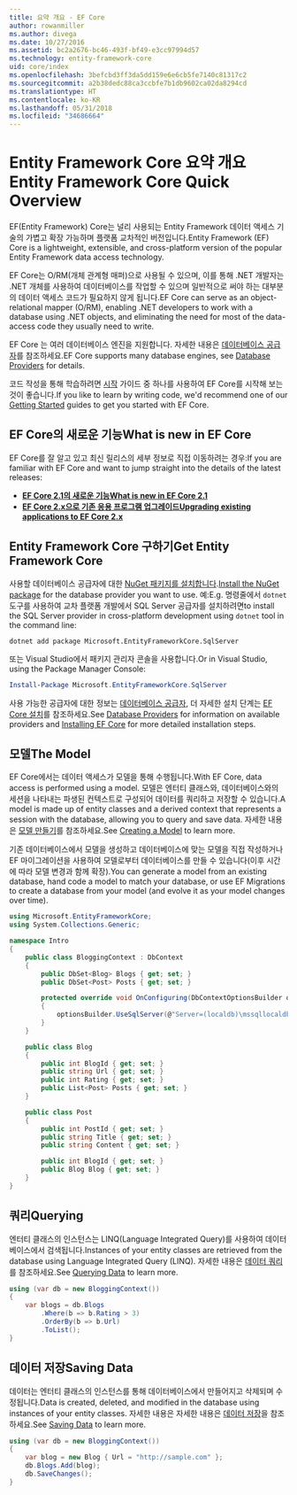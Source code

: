 ```yaml
---
title: 요약 개요 - EF Core
author: rowanmiller
ms.author: divega
ms.date: 10/27/2016
ms.assetid: bc2a2676-bc46-493f-bf49-e3cc97994d57
ms.technology: entity-framework-core
uid: core/index
ms.openlocfilehash: 3befcbd3ff3da5dd159e6e6cb5fe7140c81317c2
ms.sourcegitcommit: a2b38dedc88ca3ccbfe7b1db9602ca02da8294cd
ms.translationtype: HT
ms.contentlocale: ko-KR
ms.lasthandoff: 05/31/2018
ms.locfileid: "34686664"
---
```

# <a name="entity-framework-core-quick-overview"></a><span data-ttu-id="03653-102">Entity Framework Core 요약 개요</span><span class="sxs-lookup"><span data-stu-id="03653-102">Entity Framework Core Quick Overview</span></span>

<span data-ttu-id="03653-103">EF(Entity Framework) Core는 널리 사용되는 Entity Framework 데이터 액세스 기술의 가볍고 확장 가능하며 플랫폼 교차적인 버전입니다.</span><span class="sxs-lookup"><span data-stu-id="03653-103">Entity Framework (EF) Core is a lightweight, extensible, and cross-platform version of the popular Entity Framework data access technology.</span></span>

<span data-ttu-id="03653-104">EF Core는 O/RM(개체 관계형 매퍼)으로 사용될 수 있으며, 이를 통해 .NET 개발자는 .NET 개체를 사용하여 데이터베이스를 작업할 수 있으며 일반적으로 써야 하는 대부분의 데이터 액세스 코드가 필요하지 않게 됩니다.</span><span class="sxs-lookup"><span data-stu-id="03653-104">EF Core can serve as an object-relational mapper (O/RM), enabling .NET developers to work with a database using .NET objects, and eliminating the need for most of the data-access code they usually need to write.</span></span> 

<span data-ttu-id="03653-105">EF Core 는 여러 데이터베이스 엔진을 지원합니다. 자세한 내용은 [데이터베이스 공급자](providers/index.md)를 참조하세요.</span><span class="sxs-lookup"><span data-stu-id="03653-105">EF Core supports many database engines, see [Database Providers](providers/index.md) for details.</span></span>

<span data-ttu-id="03653-106">코드 작성을 통해 학습하려면 [시작](get-started/index.md) 가이드 중 하나를 사용하여 EF Core를 시작해 보는 것이 좋습니다.</span><span class="sxs-lookup"><span data-stu-id="03653-106">If you like to learn by writing code, we'd recommend one of our [Getting Started](get-started/index.md) guides to get you started with EF Core.</span></span>

## <a name="what-is-new-in-ef-core"></a><span data-ttu-id="03653-107">EF Core의 새로운 기능</span><span class="sxs-lookup"><span data-stu-id="03653-107">What is new in EF Core</span></span>

<span data-ttu-id="03653-108">EF Core를 잘 알고 있고 최신 릴리스의 세부 정보로 직접 이동하려는 경우:</span><span class="sxs-lookup"><span data-stu-id="03653-108">If you are familiar with EF Core and want to jump straight into the details of the latest releases:</span></span>

- <span data-ttu-id="03653-109">**[EF Core 2.1의 새로운 기능](xref:core/what-is-new/ef-core-2.1)**</span><span class="sxs-lookup"><span data-stu-id="03653-109">**[What is new in EF Core 2.1](xref:core/what-is-new/ef-core-2.1)**</span></span>
- <span data-ttu-id="03653-110">**[EF Core 2.x으로 기존 응용 프로그램 업그레이드](xref:core/miscellaneous/1x-2x-upgrade)**</span><span class="sxs-lookup"><span data-stu-id="03653-110">**[Upgrading existing applications to EF Core 2.x](xref:core/miscellaneous/1x-2x-upgrade)**</span></span>


## <a name="get-entity-framework-core"></a><span data-ttu-id="03653-111">Entity Framework Core 구하기</span><span class="sxs-lookup"><span data-stu-id="03653-111">Get Entity Framework Core</span></span>

<span data-ttu-id="03653-112">사용할 데이터베이스 공급자에 대한 [NuGet 패키지를 설치합니다](https://docs.nuget.org/ndocs/quickstart/use-a-package).</span><span class="sxs-lookup"><span data-stu-id="03653-112">[Install the NuGet package](https://docs.nuget.org/ndocs/quickstart/use-a-package) for the database provider you want to use.</span></span> <span data-ttu-id="03653-113">예:</span><span class="sxs-lookup"><span data-stu-id="03653-113">E.g.</span></span> <span data-ttu-id="03653-114">명령줄에서 `dotnet` 도구를 사용하여 교차 플랫폼 개발에서 SQL Server 공급자를 설치하려면</span><span class="sxs-lookup"><span data-stu-id="03653-114">to install the SQL Server provider in cross-platform development using `dotnet` tool in the command line:</span></span>

``` Console
dotnet add package Microsoft.EntityFrameworkCore.SqlServer
```

<span data-ttu-id="03653-115">또는 Visual Studio에서 패키지 관리자 콘솔을 사용합니다.</span><span class="sxs-lookup"><span data-stu-id="03653-115">Or in Visual Studio, using the Package Manager Console:</span></span>

``` PowerShell
Install-Package Microsoft.EntityFrameworkCore.SqlServer
```
<span data-ttu-id="03653-116">사용 가능한 공급자에 대한 정보는 [데이터베이스 공급자](providers/index.md), 더 자세한 설치 단계는 [EF Core 설치](get-started/install/index.md)를 참조하세요.</span><span class="sxs-lookup"><span data-stu-id="03653-116">See [Database Providers](providers/index.md) for information on available providers and [Installing EF Core](get-started/install/index.md) for more detailed installation steps.</span></span>

## <a name="the-model"></a><span data-ttu-id="03653-117">모델</span><span class="sxs-lookup"><span data-stu-id="03653-117">The Model</span></span>

<span data-ttu-id="03653-118">EF Core에서는 데이터 액세스가 모델을 통해 수행됩니다.</span><span class="sxs-lookup"><span data-stu-id="03653-118">With EF Core, data access is performed using a model.</span></span> <span data-ttu-id="03653-119">모델은 엔터티 클래스와, 데이터베이스와의 세션을 나타내는 파생된 컨텍스트로 구성되어 데이터를 쿼리하고 저장할 수 있습니다.</span><span class="sxs-lookup"><span data-stu-id="03653-119">A model is made up of entity classes and a derived context that represents a session with the database, allowing you to query and save data.</span></span> <span data-ttu-id="03653-120">자세한 내용은 [모델 만들기](modeling/index.md)를 참조하세요.</span><span class="sxs-lookup"><span data-stu-id="03653-120">See [Creating a Model](modeling/index.md) to learn more.</span></span>

<span data-ttu-id="03653-121">기존 데이터베이스에서 모델을 생성하고 데이터베이스에 맞는 모델을 직접 작성하거나 EF 마이그레이션을 사용하여 모델로부터 데이터베이스를 만들 수 있습니다(이후 시간에 따라 모델 변경과 함께 확장).</span><span class="sxs-lookup"><span data-stu-id="03653-121">You can generate a model from an existing database, hand code a model to match your database, or use EF Migrations to create a database from your model (and evolve it as your model changes over time).</span></span>

``` csharp
using Microsoft.EntityFrameworkCore;
using System.Collections.Generic;

namespace Intro
{
    public class BloggingContext : DbContext
    {
        public DbSet<Blog> Blogs { get; set; }
        public DbSet<Post> Posts { get; set; }

        protected override void OnConfiguring(DbContextOptionsBuilder optionsBuilder)
        {
            optionsBuilder.UseSqlServer(@"Server=(localdb)\mssqllocaldb;Database=MyDatabase;Trusted_Connection=True;");
        }
    }

    public class Blog
    {
        public int BlogId { get; set; }
        public string Url { get; set; }
        public int Rating { get; set; }
        public List<Post> Posts { get; set; }
    }

    public class Post
    {
        public int PostId { get; set; }
        public string Title { get; set; }
        public string Content { get; set; }

        public int BlogId { get; set; }
        public Blog Blog { get; set; }
    }
}
```

## <a name="querying"></a><span data-ttu-id="03653-122">쿼리</span><span class="sxs-lookup"><span data-stu-id="03653-122">Querying</span></span>

<span data-ttu-id="03653-123">엔터티 클래스의 인스턴스는 LINQ(Language Integrated Query)를 사용하여 데이터베이스에서 검색됩니다.</span><span class="sxs-lookup"><span data-stu-id="03653-123">Instances of your entity classes are retrieved from the database using Language Integrated Query (LINQ).</span></span> <span data-ttu-id="03653-124">자세한 내용은 [데이터 쿼리](querying/index.md)를 참조하세요.</span><span class="sxs-lookup"><span data-stu-id="03653-124">See [Querying Data](querying/index.md) to learn more.</span></span>

``` csharp
using (var db = new BloggingContext())
{
    var blogs = db.Blogs
        .Where(b => b.Rating > 3)
        .OrderBy(b => b.Url)
        .ToList();
}
```

## <a name="saving-data"></a><span data-ttu-id="03653-125">데이터 저장</span><span class="sxs-lookup"><span data-stu-id="03653-125">Saving Data</span></span>

<span data-ttu-id="03653-126">데이터는 엔터티 클래스의 인스턴스를 통해 데이터베이스에서 만들어지고 삭제되며 수정됩니다.</span><span class="sxs-lookup"><span data-stu-id="03653-126">Data is created, deleted, and modified in the database using instances of your entity classes.</span></span> <span data-ttu-id="03653-127">자세한 내용은 자세한 내용은 [데이터 저장](saving/index.md)을 참조하세요.</span><span class="sxs-lookup"><span data-stu-id="03653-127">See [Saving Data](saving/index.md) to learn more.</span></span>

``` csharp
using (var db = new BloggingContext())
{
    var blog = new Blog { Url = "http://sample.com" };
    db.Blogs.Add(blog);
    db.SaveChanges();
}
```
